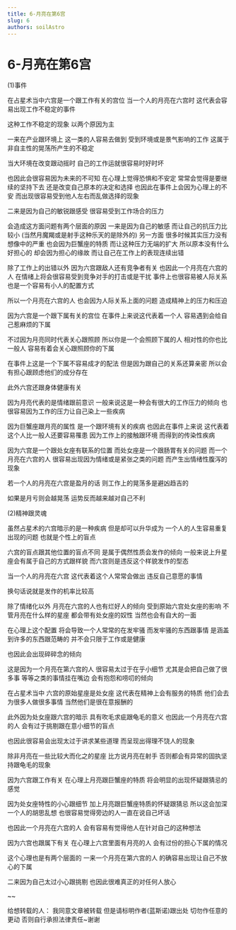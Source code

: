 ```yaml
---
title: 6-月亮在第6宫
slug: 6
authors: soilAstro
---
```


# 6-月亮在第6宫
(1)事件

在占星术当中六宫是一个跟工作有关的宫位
当一个人的月亮在六宫时
这代表会容易出现工作不稳定的事件

这种工作不稳定的现象
以两个原因为主

一来在产业跟环境上
这一类的人容易去做到
受到环境或是景气影响的工作
这属于非自主性的晃荡所产生的不稳定

当大环境在改变跟动摇时
自己的工作运就很容易时好时坏

也因此会很容易因为未来的不可知
在心理上觉得恐惧和不安定
常常会觉得是要继续的坚持下去
还是改变自己原本的决定和选择
也因此在事件上会因为心理上的不安
而出现很容易受到他人左右而乱做选择的现象

二来是因为自己的敏锐跟感受
很容易受到工作场合的压力

会造成这方面问题有两个层面的原因
一来是因为自己的敏感
而让自己的抗压力比较小
(当然月魔羯或是射手这种乐天的是除外的)
另一方面
很多时候其实压力没有想像中的严重
也会因为巨蟹座的特质
而让这种压力无端的扩大
所以原本没有什么好担心的
却会因为担心的缘故
而让自己在工作上的表现连续出错

除了工作上的出错以外
因为六宫跟敌人还有竞争者有关
也因此一个月亮在六宫的人
在情绪上将会很容易受到竞争对手的打击或是干扰
事件上也很容易被人际关系
也是一个容易有小人的配置方式

所以一个月亮在六宫的人
也会因为人际关系上面的问题
造成精神上的压力和压迫

因为六宫是一个跟下属有关的宫位
在事件上来说这代表着一个人
容易遇到会给自己惹麻烦的下属

不过因为月亮同时代表关心跟照顾
所以你是一个会照顾下属的人
相对性的你也比一般人
容易有着会关心跟照顾你的下属

在事件上这是一个下属不容易成才的配法
但是因为跟自己的关系还算亲密
所以会有担心跟顾虑他们的成分存在

此外六宫还跟身体健康有关

因为月亮代表的是情绪跟前意识
一般来说这是一种会有很大的工作压力的倾向
也很容易因为工作的压力让自己染上一些疾病

因为巨蟹座跟月亮的属性
是一个跟环境有关的疾病
也因此在事件上来说
这代表着这个人比一般人还要容易罹患
因为工作上的接触跟环境
而得到的传染性疾病

因为六宫是一个跟处女座有联系的位置
而处女座是一个跟肠胃有关的问题
而一个月亮在六宫的人
很容易出现因为情绪或是紧张之类的问题
而产生出情绪性腹泻的现象

若一个人的月亮在六宫是盈月的话
则工作上的晃荡多是避凶趋吉的

如果是月亏则会越晃荡
运势反而越来越对自己不利

(2)精神跟灵魂

虽然占星术的六宫暗示的是一种疾病
但是却可以升华成为
一个人的人生容易重复出现的问题
也就是个性上的盲点

六宫的盲点跟其他位置的盲点不同
是属于偶然性质会发作的倾向
一般来说上升星座会有属于自己的方式跟样貌
而六宫则是违反这个样貌发作的型态

当一个人的月亮在六宫
这代表着这个人常常会做出
违反自己意愿的事情

换句话说就是发作的机率比较高

除了情绪化以外
月亮在六宫的人也有烂好人的倾向
受到原始六宫处女座的影响
不管月亮在什么样的星座
都会带有处女座的奴性
当然也会有自大的一面

在心理上这个配置
将会导致一个人常常的在发牢骚
而发牢骚的东西跟事情
是涵盖到许多的东西跟范畴的
并不会只限于工作或是健康

也因此会出现碎碎念的倾向

这是因为一个月亮在第六宫的人
很容易太过于在乎小细节
尤其是会把自己做了很多事
等等之类的事情挂在嘴边
会有抱怨和唠叨的倾向

在占星术当中
六宫的原始星座是处女座
这代表在精神上会有服务的特质
他们会去为很多人做很多事情
当然他们是很在意报酬的

此外因为处女座跟六宫的暗示
具有吹毛求疵跟龟毛的意义
也因此一个月亮在六宫的人
会有过于挑剔跟在意小细节的盲点

也因此很容易会出现太过于讲求某些道理
而呈现出得理不饶人的现象

除非月亮在一些比较大而化之的星座
比方说月亮在射手
否则都会有异常的固执坚持跟龟毛的现象

因为六宫跟工作有关
在心理上月亮跟巨蟹座的特质
将会明显的出现怀疑跟猜忌的感觉

因为处女座特性的小心跟细节
加上月亮跟巨蟹座特质的怀疑跟猜忌
所以这会加深一个人的胡思乱想
也很容易觉得旁边的人一直在说自己坏话

也因此一个月亮在六宫的人
会有容易有觉得他人在针对自己的这种想法

因为六宫也跟属下有关
在心理上六宫里面有月亮的人
会有过份的担心下属的情况

这个心理也是有两个层面的
一来一个月亮在第六宫的人
的确容易出现让自己不放心的下属

二来因为自己太过小心跟挑剔
也因此很难真正的对任何人放心

~~

给想转载的人：
我同意文章被转载
但是请标明作者(蓝斯诺)跟出处
切勿作任意的更动
否则自行承担法律责任~谢谢

 
  